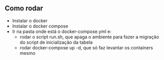 ## Como rodar

- Instalar o docker
- Instalar o docker compose
- Ir na pasta onde está o docker-compose.yml e:
	- rodar o script run.sh, que apaga o ambiente para fazer a migração do script de inicialização da tabela
	- rodar docker-compose up -d, que só faz levantar os containers mesmo
